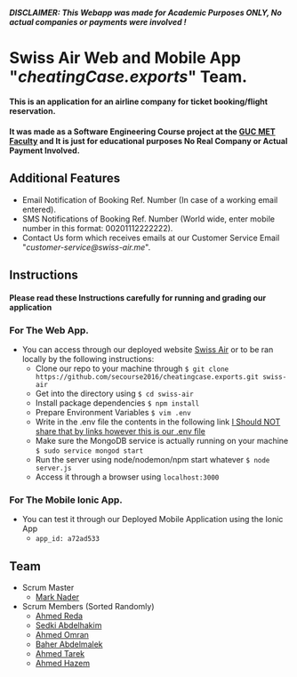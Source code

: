 ##### **_DISCLAIMER_**: This Webapp was made for Academic Purposes ONLY, No actual companies or payments were involved !

# **Swiss Air** Web and Mobile App "_cheatingCase.exports_" Team.

#### This is an application for an airline company for ticket booking/flight reservation.
#### It was made as a Software Engineering Course project at the [GUC MET Faculty](http://met.guc.edu.eg) and It is just for educational purposes **No Real Company or Actual Payment Involved**.

## Additional Features
- Email Notification of Booking Ref. Number (In case of a working email entered).
- SMS Notifications of Booking Ref. Number (World wide, enter mobile number in this format: 00201112222222).
- Contact Us form which receives emails at our Customer Service Email "_customer-service@swiss-air.me_".

## Instructions
#### Please read these Instructions carefully for running and grading our application

### For The Web App.
- You can access through our deployed website [Swiss Air](http://www.swiss-air.me) or to be ran locally by the following instructions:
  - Clone our repo to your machine through ```` $ git clone https://github.com/secourse2016/cheatingcase.exports.git swiss-air ````
  - Get into the directory using ```` $ cd swiss-air ````
  - Install package dependencies ```` $ npm install ````
  - Prepare Environment Variables ```` $ vim .env ````
  - Write in the .env file the contents in the following link [I Should NOT share that by links however this is our .env file](https://drive.google.com/open?id=0B5EcTEEI2m7seGZOdVpVQnctSEE)
  - Make sure the MongoDB service is actually running on your machine ```` $ sudo service mongod start ````
  - Run the server using node/nodemon/npm start whatever ```` $ node server.js ````
  - Access it through a browser using ```` localhost:3000 ````

### For The Mobile Ionic App.
- You can test it through our Deployed Mobile Application using the Ionic App
  - ```` app_id: a72ad533 ````

## Team
  - Scrum Master
    - [Mark Nader](http://github.com/MarkNader)
  - Scrum Members (Sorted Randomly)
    - [Ahmed Reda](http://github.com/reda96)
    - [Sedki Abdelhakim](http://github.com/sedki-abdelhakim)
    - [Ahmed Omran](http://github.com/aomran94)
    - [Baher Abdelmalek](http://github.com/baher10)
    - [Ahmed Tarek](http://github.com/A-Tokyo)
    - [Ahmed Hazem](http://github.com/ahmedhazemfekry)
